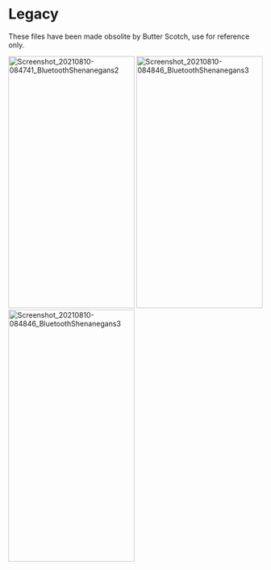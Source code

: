 # Legacy
These files have been made obsolite by Butter Scotch, use for reference only.
<p float="left">
  <img src="https://user-images.githubusercontent.com/77077715/132700761-5ce4c01a-eb98-49a4-9d92-ee0b0672a54a.jpg" alt="Screenshot_20210810-084741_BluetoothShenanegans2" width="250" height="500">
  <img src="https://user-images.githubusercontent.com/77077715/132700771-9897520a-9c3f-4f59-baa4-0ed9dad0ed1e.jpg" alt="Screenshot_20210810-084846_BluetoothShenanegans3" width="250" height="500">
  <img src="https://user-images.githubusercontent.com/77077715/132700779-fd8b2ebe-cdc4-4000-bd1d-ccc23d255432.jpg" alt="Screenshot_20210810-084846_BluetoothShenanegans3" width="250" height="500">
</p>
